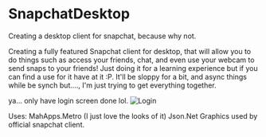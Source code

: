 # SnapchatDesktop
 Creating a desktop client for snapchat, because why not.

 Creating a fully featured Snapchat client for desktop, that will allow you to do things such as access your friends, chat,
 and even use your webcam to send snaps to your friends! Just doing it for a learning experience but if you can find a use
 for it have at it :P. It'll be sloppy for a bit, and async things while be synch but....,
 I'm just trying to get everything together.
 
 ya... only have login screen done lol.
 ![Login](http://i.imgur.com/SN5kk2E.png)
 
 Uses:
  MahApps.Metro (I just love the looks of it)
  Json.Net
  Graphics used by official snapchat client.
